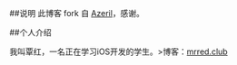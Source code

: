##说明
此博客 fork 自 [Azeril](http://azeril.me/)，感谢。

##个人介绍

我叫覃红，一名正在学习iOS开发的学生。>博客：[mrred.club](mrred.club)
